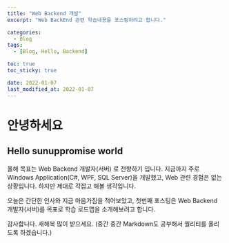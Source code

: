 ```yaml
---
title: "Web Backend 개발"
excerpt: "Web BackEnd 관련 학습내용을 포스틩하려고 합니다."

categories:
  - Blog
tags:
  - [Blog, Hello, Backend]

toc: true
toc_sticky: true

date: 2022-01-07
last_modified_at: 2022-01-07
---
```


# 안녕하세요

## Hello sunuppromise world

올해 목표는 Web Backend 개발자(서버) 로 전향하기 입니다.
지금까지 주로 Windows Application(C#, WPF, SQL Server)을 개발했고, Web 관련 경험은 없는 상황입니다.
하지만 제대로 각잡고 해볼 생각입니다.

오늘은 간단한 인사와 지금 마음가짐을 적어보았고,
첫번째 포스팅은 Web Backend 개발자(서버)를 목표로 학습 로드맵을 소개해보려고 합니다.

감사합니다. 새해복 많이 받으세요.
(중간 중간 Markdown도 공부해서 퀄리티를 올리도록 하겠습니다.)
